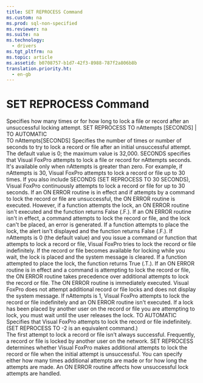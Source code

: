 ```yaml
---
title: SET REPROCESS Command
ms.custom: na
ms.prod: sql-non-specified
ms.reviewer: na
ms.suite: na
ms.technology: 
  - drivers
ms.tgt_pltfrm: na
ms.topic: article
ms.assetid: b0708757-b1d7-42f3-8988-787f2a806b8b
translation.priority.ht: 
  - en-gb
---
```

# SET REPROCESS Command
<?xml version="1.0" encoding="utf-8"?>
<developerReferenceWithSyntaxDocument xmlns="http://ddue.schemas.microsoft.com/authoring/2003/5" xmlns:xlink="http://www.w3.org/1999/xlink" xmlns:xsi="http://www.w3.org/2001/XMLSchema-instance" xsi:schemaLocation="http://ddue.schemas.microsoft.com/authoring/2003/5 http://dduestorage.blob.core.windows.net/ddueschema/developer.xsd">
  <introduction>
    <para>Specifies how many times or for how long to lock a file or record after an unsuccessful locking attempt.</para>
  </introduction>
  <syntaxSection>
    <legacySyntax>
SET REPROCESS TO <parameterReference>nAttempts</parameterReference> [SECONDS] | TO AUTOMATIC</legacySyntax>
  </syntaxSection>
  <section>
    <title>Arguments</title>
    <content>
      <definitionTable>
        <definedTerm>TO <legacyItalic>nAttempts</legacyItalic>[SECONDS] </definedTerm>
        <definition>
          <para>Specifies the number of times or number of seconds to try to lock a record or file after an initial unsuccessful attempt. The default value is 0; the maximum value is 32,000.</para>
          <para>SECONDS specifies that Visual FoxPro attempts to lock a file or record for <legacyItalic>nAttempts</legacyItalic> seconds. It's available only when <legacyItalic>nAttempts</legacyItalic> is greater than zero.


</para>
          <para>For example, if <legacyItalic>nAttempts</legacyItalic> is 30, Visual FoxPro attempts to lock a record or file up to 30 times. If you also include SECONDS (SET REPROCESS TO 30 SECONDS), Visual FoxPro continuously attempts to lock a record or file for up to 30 seconds.


</para>
          <para>If an ON ERROR routine is in effect and if attempts by a command to lock the record or file are unsuccessful, the ON ERROR routine is executed. However, if a function attempts the lock, an ON ERROR routine isn't executed and the function returns False (.F.).


</para>
          <para>If an ON ERROR routine isn't in effect, a command attempts to lock the record or file, and the lock can't be placed, an error is generated. If a function attempts to place the lock, the alert isn't displayed and the function returns False (.F.).


</para>
          <para>If <legacyItalic>nAttempts</legacyItalic> is 0 (the default value) and you issue a command or function that attempts to lock a record or file, Visual FoxPro tries to lock the record or file indefinitely. If the record or file becomes available for locking while you wait, the lock is placed and the system message is cleared. If a function attempted to place the lock, the function returns True (.T.).


</para>
          <para>If an ON ERROR routine is in effect and a command is attempting to lock the record or file, the ON ERROR routine takes precedence over additional attempts to lock the record or file. The ON ERROR routine is immediately executed. Visual FoxPro does not attempt additional record or file locks and does not display the system message.


</para>
          <para>If <legacyItalic>nAttempts</legacyItalic> is 1, Visual FoxPro attempts to lock the record or file indefinitely and an ON ERROR routine isn't executed.


</para>
          <para>If a lock has been placed by another user on the record or file you are attempting to lock, you must wait until the user releases the lock.
</para>
        </definition>
        <definedTerm>TO AUTOMATIC </definedTerm>
        <definition>
          <para>Specifies that Visual FoxPro attempts to lock the record or file indefinitely. (SET REPROCESS TO -2 is an equivalent command.)</para>
        </definition>
      </definitionTable>
    </content>
  </section>
  <languageReferenceRemarks>
    <content>
      <para>The first attempt to lock a record or file isn't always successful. Frequently, a record or file is locked by another user on the network. SET REPROCESS determines whether Visual FoxPro makes additional attempts to lock the record or file when the initial attempt is unsuccessful. You can specify either how many times additional attempts are made or for how long the attempts are made. An ON ERROR routine affects how unsuccessful lock attempts are handled.</para>
    </content>
  </languageReferenceRemarks>
  <relatedTopics />
</developerReferenceWithSyntaxDocument>